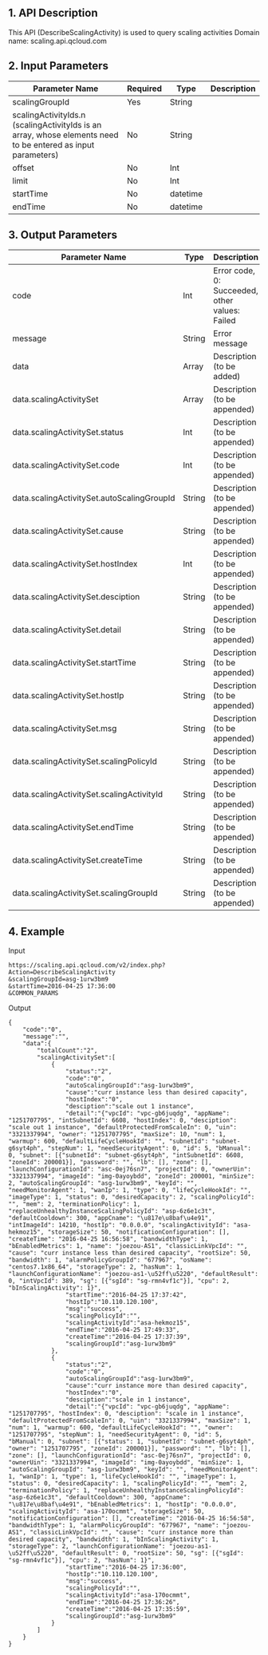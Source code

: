 ## 1. API Description

This API (DescribeScalingActivity) is used to query scaling activities
Domain name: scaling.api.qcloud.com


## 2. Input Parameters
| Parameter Name | Required | Type | Description |
|---------|---------|---------|---------|
| scalingGroupId | Yes | String | |
| scalingActivityIds.n (scalingActivityIds is an array, whose elements need to be entered as input parameters) | No | String | |
| offset | No | Int | |
| limit | No | Int | |
| startTime | No | datetime | |
| endTime | No | datetime | |


## 3. Output Parameters
| Parameter Name | Type | Description |
|---------|---------|---------|
| code | Int | Error code, 0: Succeeded, other values: Failed |
| message | String | Error message |
| data | Array | Description (to be added) |
| data.scalingActivitySet | Array | Description (to be appended) | 
| data.scalingActivitySet.status | Int | Description (to be appended) | 
| data.scalingActivitySet.code | Int | Description (to be appended) | 
| data.scalingActivitySet.autoScalingGroupId | String | Description (to be appended) | 
| data.scalingActivitySet.cause | String | Description (to be appended) | 
| data.scalingActivitySet.hostIndex | Int | Description (to be appended) | 
| data.scalingActivitySet.desciption | String | Description (to be appended) | 
| data.scalingActivitySet.detail | String | Description (to be appended) | 
| data.scalingActivitySet.startTime | String | Description (to be appended) | 
| data.scalingActivitySet.hostIp | String | Description (to be appended) | 
| data.scalingActivitySet.msg | String | Description (to be appended) | 
| data.scalingActivitySet.scalingPolicyId | String | Description (to be appended) | 
| data.scalingActivitySet.scalingActivityId | String | Description (to be appended) | 
| data.scalingActivitySet.endTime | String | Description (to be appended) | 
| data.scalingActivitySet.createTime | String | Description (to be appended) | 
| data.scalingActivitySet.scalingGroupId | String | Description (to be appended) | 


## 4. Example
Input
```
https://scaling.api.qcloud.com/v2/index.php?Action=DescribeScalingActivity
&scalingGroupId=asg-1urw3bm9
&startTime=2016-04-25 17:36:00
&COMMON_PARAMS
```
Output
```
{
    "code":"0",
    "message":"",
    "data":{
        "totalCount":"2",
        "scalingActivitySet":[
            {
                "status":"2",
                "code":"0",
                "autoScalingGroupId":"asg-1urw3bm9",
                "cause":"curr instance less than desired capacity",
                "hostIndex":"0",
                "desciption":"scale out 1 instance",
                "detail":"{"vpcId": "vpc-gb6juqdg", "appName": "1251707795", "intSubnetId": 6608, "hostIndex": 0, "desciption": "scale out 1 instance", "defaultProtectedFromScaleIn": 0, "uin": "3321337994", "owner": "1251707795", "maxSize": 10, "num": 1, "warmup": 600, "defaultLifeCycleHookId": "", "subnetId": "subnet-g6syt4ph", "stepNum": 1, "needSecurityAgent": 0, "id": 5, "bManual": 0, "subnet": [{"subnetId": "subnet-g6syt4ph", "intSubnetId": 6608, "zoneId": 200001}], "password": "", "lb": [], "zone": [], "launchConfigurationId": "asc-0ej76sn7", "projectId": 0, "ownerUin": "3321337994", "imageId": "img-0ayoybdd", "zoneId": 200001, "minSize": 2, "autoScalingGroupId": "asg-1urw3bm9", "keyId": "", "needMonitorAgent": 1, "wanIp": 1, "type": 0, "lifeCycleHookId": "", "imageType": 1, "status": 0, "desiredCapacity": 2, "scalingPolicyId": "", "mem": 2, "terminationPolicy": 1, "replaceUnhealthyInstanceScalingPolicyId": "asp-6z6e1c3t", "defaultCooldown": 300, "appCname": "\u817e\u8baf\u4e91", "intImageId": 14210, "hostIp": "0.0.0.0", "scalingActivityId": "asa-hekmoz15", "storageSize": 50, "notificationConfiguration": [], "createTime": "2016-04-25 16:56:58", "bandwidthType": 1, "bEnabledMetrics": 1, "name": "joezou-AS1", "classicLinkVpcId": "", "cause": "curr instance less than desired capacity", "rootSize": 50, "bandwidth": 1, "alarmPolicyGroupId": "677967", "osName": "centos7.1x86_64", "storageType": 2, "hasNum": 1, "launchConfigurationName": "joezou-as1-\u52ff\u5220", "defaultResult": 0, "intVpcId": 389, "sg": [{"sgId": "sg-rmn4vf1c"}], "cpu": 2, "bInScalingActivity": 1}",
                "startTime":"2016-04-25 17:37:42",
                "hostIp":"10.110.120.100",
                "msg":"success",
                "scalingPolicyId":"",
                "scalingActivityId":"asa-hekmoz15",
                "endTime":"2016-04-25 17:49:33",
                "createTime":"2016-04-25 17:37:39",
                "scalingGroupId":"asg-1urw3bm9"
            },
            {
                "status":"2",
                "code":"0",
                "autoScalingGroupId":"asg-1urw3bm9",
                "cause":"curr instance more than desired capacity",
                "hostIndex":"0",
                "desciption":"scale in 1 instance",
                "detail":"{"vpcId": "vpc-gb6juqdg", "appName": "1251707795", "hostIndex": 0, "desciption": "scale in 1 instance", "defaultProtectedFromScaleIn": 0, "uin": "3321337994", "maxSize": 1, "num": 1, "warmup": 600, "defaultLifeCycleHookId": "", "owner": "1251707795", "stepNum": 1, "needSecurityAgent": 0, "id": 5, "bManual": 0, "subnet": [{"status": 1, "subnetId": "subnet-g6syt4ph", "owner": "1251707795", "zoneId": 200001}], "password": "", "lb": [], "zone": [], "launchConfigurationId": "asc-0ej76sn7", "projectId": 0, "ownerUin": "3321337994", "imageId": "img-0ayoybdd", "minSize": 1, "autoScalingGroupId": "asg-1urw3bm9", "keyId": "", "needMonitorAgent": 1, "wanIp": 1, "type": 1, "lifeCycleHookId": "", "imageType": 1, "status": 0, "desiredCapacity": 1, "scalingPolicyId": "", "mem": 2, "terminationPolicy": 1, "replaceUnhealthyInstanceScalingPolicyId": "asp-6z6e1c3t", "defaultCooldown": 300, "appCname": "\u817e\u8baf\u4e91", "bEnabledMetrics": 1, "hostIp": "0.0.0.0", "scalingActivityId": "asa-170ocmmt", "storageSize": 50, "notificationConfiguration": [], "createTime": "2016-04-25 16:56:58", "bandwidthType": 1, "alarmPolicyGroupId": "677967", "name": "joezou-AS1", "classicLinkVpcId": "", "cause": "curr instance more than desired capacity", "bandwidth": 1, "bInScalingActivity": 1, "storageType": 2, "launchConfigurationName": "joezou-as1-\u52ff\u5220", "defaultResult": 0, "rootSize": 50, "sg": [{"sgId": "sg-rmn4vf1c"}], "cpu": 2, "hasNum": 1}",
                "startTime":"2016-04-25 17:36:00",
                "hostIp":"10.110.120.100",
                "msg":"success",
                "scalingPolicyId":"",
                "scalingActivityId":"asa-170ocmmt",
                "endTime":"2016-04-25 17:36:26",
                "createTime":"2016-04-25 17:35:59",
                "scalingGroupId":"asg-1urw3bm9"
            }
        ]
    }
}
```


